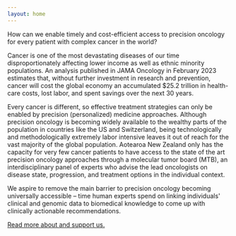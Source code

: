 ```yaml
---
layout: home
---
```


How can we enable timely and cost-efficient access to precision oncology for every patient with complex cancer in the world?

Cancer is one of the most devastating diseases of our time disproportionately affecting lower income as well as ethnic minority populations.
An analysis published in JAMA Oncology in February 2023 estimates that, without further investment in research and prevention, cancer will cost the global economy an accumulated $25.2 trillion in health-care costs, lost labor, and spent savings over the next 30 years.

Every cancer is different, so effective treatment strategies can only be enabled by precision (personalized) medicine approaches.
Although precision oncology is becoming widely available to the wealthy parts of the population in countries like the US and Switzerland, being technologically and methodologically extremely labor intensive leaves it out of reach for the vast majority of the global population.
Aotearoa New Zealand only has the capacity for very few cancer patients to have access to the state of the art precision oncology approaches through a molecular tumor board (MTB), an interdisciplinary panel of experts who advise the lead oncologists on disease state, progression, and treatment options in the individual context.

We aspire to remove the main barrier to precision oncology becoming universally accessible – time human experts spend on linking individuals' clinical and genomic data to biomedical knowledge to come up with clinically actionable recommendations.

[Read more about and support us.](https://solve.mit.edu/challenges/cure-challenge/solutions/80181)
